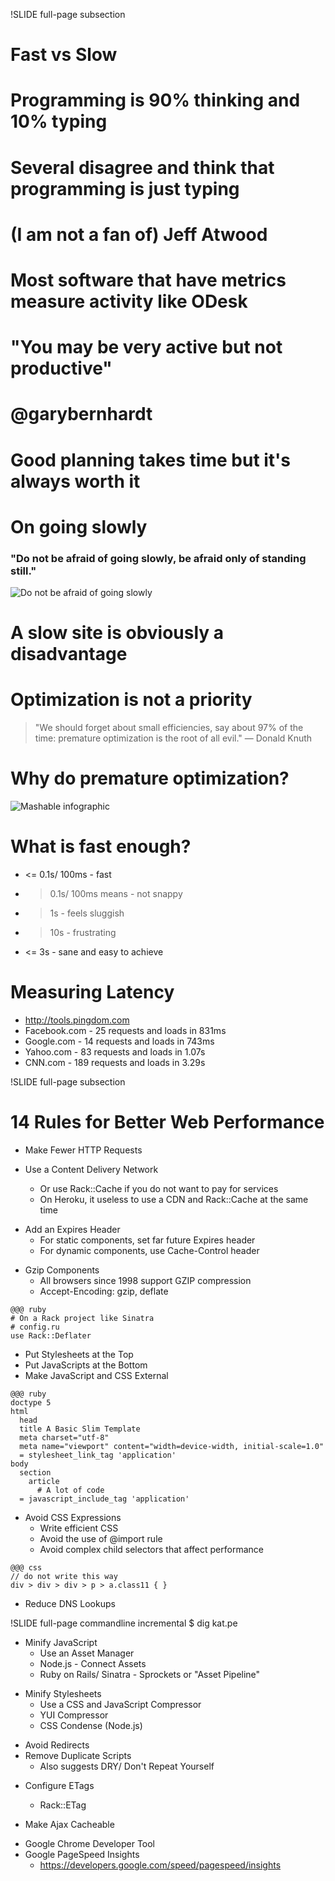 !SLIDE full-page subsection

# Fast vs Slow

<!SLIDE full-page title-slide transition=scrollUp>
# Programming is 90% thinking and 10% typing

<!SLIDE full-page title-slide transition=scrollUp>
# Several disagree and think that programming is just typing

<!SLIDE full-page title-slide transition=scrollUp>
# (I am not a fan of) Jeff Atwood

<!SLIDE full-page title-slide transition=scrollUp>
# Most software that have metrics measure activity like ODesk

<!SLIDE full-page title-slide transition=scrollUp>
# "You may be very active but not productive"
# @garybernhardt

<!SLIDE full-page title-slide transition=scrollUp>
# Good planning takes time but it's always worth it

<!SLIDE full-page title-slide transition=scrollUp>
# On going slowly
### "Do not be afraid of going slowly, be afraid only of standing still."

<!SLIDE full-page center  transition=scrollUp>
![Do not be afraid of going slowly](keep_moving.png)

<!SLIDE full-page title-slide transition=scrollUp>
# A slow site is obviously a disadvantage

<!SLIDE full-page title-slide transition=scrollUp>
# Optimization is not a priority

<!SLIDE full-page title-slide transition=scrollUp>
> "We should forget about small efficiencies, say about 97% of the time: premature optimization is the root of all evil." — Donald Knuth

<!SLIDE full-page title-slide transition=scrollUp>
# Why do premature optimization?

<!SLIDE full-page center transition=fade>
![Mashable infographic](mashable-infographic-01.png)

<!SLIDE full-page title-slide transition=scrollUp>
# What is fast enough?

<!SLIDE full-page bullets incremental transition=fade>
* <= 0.1s/ 100ms - fast
* > 0.1s/ 100ms means - not snappy
* > 1s - feels sluggish
* > 10s - frustrating
* <= 3s - sane and easy to achieve

<!SLIDE full-page title-slide transition=scrollUp>
# Measuring Latency

<!SLIDE full-page bullets incremental transition=fade>
* http://tools.pingdom.com
* Facebook.com - 25 requests and loads in 831ms
* Google.com - 14 requests and loads in 743ms
* Yahoo.com - 83 requests and loads in 1.07s
* CNN.com - 189 requests and loads in 3.29s


!SLIDE full-page subsection

# 14 Rules for Better Web Performance

<!SLIDE full-page bullets incremental transition=fade>

* Make Fewer HTTP Requests

* Use a Content Delivery Network
  * Or use Rack::Cache if you do not want to pay for services
  * On Heroku, it useless to use a CDN and Rack::Cache at the same time

<!SLIDE full-page bullets incremental transition=fade>
* Add an Expires Header
  * For static components, set far future Expires header
  * For dynamic components, use Cache-Control header

<!SLIDE full-page bullets incremental transition=fade>
* Gzip Components
  * All browsers since 1998 support GZIP compression
  * Accept-Encoding: gzip, deflate

<!SLIDE full-page bullets transition=scrollUp>
	@@@ ruby
	# On a Rack project like Sinatra
	# config.ru
	use Rack::Deflater

<!SLIDE full-page bullets incremental transition=fade>
* Put Stylesheets at the Top
* Put JavaScripts at the Bottom
* Make JavaScript and CSS External

<!SLIDE full-page code transition=scrollUp>
	@@@ ruby
	doctype 5
	html
	  head
      title A Basic Slim Template
      meta charset="utf-8"
      meta name="viewport" content="width=device-width, initial-scale=1.0"
      = stylesheet_link_tag 'application'
    body
      section
        article
          # A lot of code
      = javascript_include_tag 'application'

<!SLIDE full-page bullets incremental transition=fade>
* Avoid CSS Expressions
  * Write efficient CSS
  * Avoid the use of @import rule
  * Avoid complex child selectors that affect performance

<!SLIDE full-page transition=scrollUp>
	@@@ css
	// do not write this way
	div > div > div > p > a.class11 { }


<!SLIDE full-page bullets incremental transition=fade>
* Reduce DNS Lookups

!SLIDE full-page commandline incremental
	$ dig kat.pe

<!SLIDE full-page bullets incremental transition=fade>
* Minify JavaScript
  * Use an Asset Manager
  * Node.js - Connect Assets
  * Ruby on Rails/ Sinatra - Sprockets or "Asset Pipeline"

<!SLIDE full-page bullets incremental transition=fade>
* Minify Stylesheets
  * Use a CSS and JavaScript Compressor
  * YUI Compressor
  * CSS Condense (Node.js)

<!SLIDE full-page bullets incremental transition=fade>
* Avoid Redirects
* Remove Duplicate Scripts
  * Also suggests DRY/ Don't Repeat Yourself

<!SLIDE full-page bullets incremental transition=fade>
* Configure ETags
  * Rack::ETag

* Make Ajax Cacheable


<!SLIDE full-page bullets incremental transition=fade>
* Google Chrome Developer Tool
* Google PageSpeed Insights
  * https://developers.google.com/speed/pagespeed/insights
